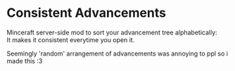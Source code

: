 # Consistent Advancements
Minceraft server-side mod to sort your advancement tree alphabetically:<br>
It makes it consistent everytime you open it.

Seemingly 'random' arrangement of advancements was annoying to ppl so i made this :3
